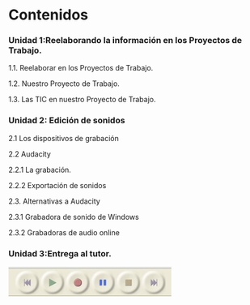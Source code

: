 # Contenidos

### Unidad 1:**Reelaborando la información en los Proyectos de Trabajo.**

1.1. Reelaborar en los Proyectos de Trabajo.

1.2. Nuestro Proyecto de Trabajo.

1.3. Las TIC en nuestro Proyecto de Trabajo.

### Unidad 2: **Edición de sonidos**

2.1 Los dispositivos de grabación

2.2 Audacity

2.2.1 La grabación.

2.2.2 Exportación de sonidos

2.3. Alternativas a Audacity

2.3.1 Grabadora de sonido de Windows

2.3.2 Grabadoras de audio online

### Unidad 3:**Entrega al tutor.**


![Botones controles de grabación y reproducción de Audacity](img/controles_grabacion_y_reproduccion.jpg "Botones de control de Audacity") 


